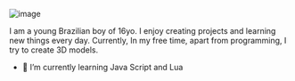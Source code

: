 

![image](https://github.com/Diego-Cardoso0/Diego-Cardoso0/assets/128190928/5db3343e-9b1e-4d20-a24e-86dd8651e99c)

I am a young Brazilian boy of 16yo. I enjoy creating projects and learning new things every day. Currently,  In my free time, apart from programming, I try to create 3D models.
- 🌱 I’m currently learning Java Script and Lua
  

<!---
Diego-Cardoso0/Diego-Cardoso0 is a ✨ special ✨ repository because its `README.md` (this file) appears on your GitHub profile.
You can click the Preview link to take a look at your changes.
--->
